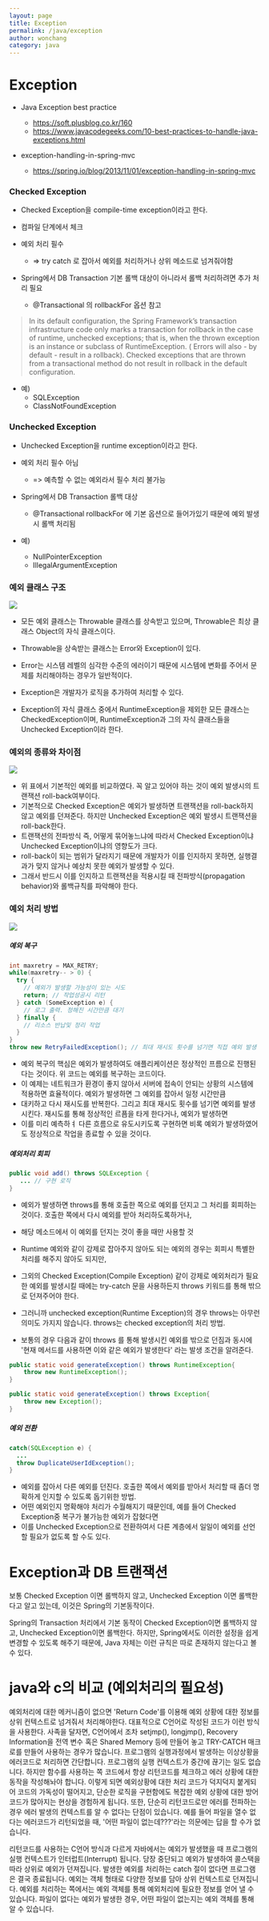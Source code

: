 ```yaml
---
layout: page
title: Exception
permalink: /java/exception
author: wonchang
category: java
---
```


# Exception

 * Java Exception best practice
   * https://soft.plusblog.co.kr/160
   * https://www.javacodegeeks.com/10-best-practices-to-handle-java-exceptions.html

 * exception-handling-in-spring-mvc
   * https://spring.io/blog/2013/11/01/exception-handling-in-spring-mvc

### Checked Exception
 * Checked Exception을 compile-time exception이라고 한다.

 * 컴파일 단계에서 체크

 * 예외 처리 필수
   + => try catch 로 잡아서 예외를 처리하거나 상위 메소드로 넘겨줘야함

 * Spring에서 DB Transaction 기본 롤백 대상이 아니라서 롤백 처리하려면 추가 처리 필요
   + @Transactional 의 rollbackFor 옵션 참고

> In its default configuration, the Spring Framework’s transaction infrastructure code only marks a transaction for rollback in the case of runtime, unchecked exceptions; that is, when the thrown exception is an instance or subclass of RuntimeException. ( Errors will also - by default - result in a rollback). Checked exceptions that are thrown from a transactional method do not result in rollback in the default configuration.


 * 예)
   + SQLException
   + ClassNotFoundException

### Unchecked Exception
 * Unchecked Exception을 runtime exception이라고 한다.

 * 예외 처리 필수 아님
   + => 예측할 수 없는 예외라서 필수 처리 불가능

 * Spring에서 DB Transaction 롤백 대상
   + @Transactional rollbackFor 에 기본 옵션으로 들어가있기 때문에 예외 발생 시 롤백 처리됨

 * 예)
   + NullPointerException
   + IllegalArgumentException


### 예외 클래스 구조
![](/images/java/Exception-Class.png)
 * 모든 예외 클래스는 Throwable 클래스를 상속받고 있으며, Throwable은 최상 클래스 Object의 자식 클래스이다.
 * Throwable을 상속받는 클래스는 Error와 Exception이 있다.
 * Error는 시스템 레벨의 심각한 수준의 에러이기 때문에 시스템에 변화를 주어서 문제를 처리해야하는 경우가 일반적이다.
 * Exception은 개발자가 로직을 추가하여 처리할 수 있다.

 * Exception의 자식 클래스 중에서 RuntimeException을 제외한 모든 클래스는 CheckedException이며, RuntimeException과 그의 자식 클래스들을 Unchecked Exception이라 한다.

### 예외의 종류와 차이점
![](/images/java/checked-unchecked-exception.png)
 * 위 표에서 기본적인 예외를 비교하였다. 꼭 알고 있어야 하는 것이 예외 발생시의 트랜잭션 roll-back여부이다.
 * 기본적으로 Checked Exception은 예외가 발생하면 트랜잭션을 roll-back하지 않고 예외를 던져준다. 하지만 Unchecked Exception은 예외 발생시 트랜잭션을 roll-back한다.
 * 트랜잭션의 전파방식 즉, 어떻게 묶어놓느냐에 따라서 Checked Exception이냐 Unchecked Exception이냐의 영향도가 크다.
 * roll-back이 되는 범위가 달라지기 때문에 개발자가 이를 인지하지 못하면, 실행결과가 맞지 않거나 예상치 못한 예외가 발생할 수 있다.
 * 그래서 반드시 이를 인지하고 트랜잭션을 적용시킬 때 전파방식(propagation behavior)와 롤백규칙를 파악해야 한다.

### 예외 처리 방법
![](/images/java/exception-handling.png)

##### 예외 복구
```java
int maxretry = MAX_RETRY;
while(maxretry-- > 0) {
  try {
    // 예외가 발생할 가능성이 있는 시도
	return; // 작업성공시 리턴
  } catch (SomeException e) {
    // 로그 출력. 정해진 시간만큼 대기
  } finally {
    // 리소스 반납및 정리 작업
  }
}
throw new RetryFailedException(); // 최대 재시도 횟수를 넘기면 직접 예외 발생
```

 * 예외 복구의 핵심은 예외가 발생하여도 애플리케이션은 정상적인 프름으로 진행된다는 것이다. 위 코드는 예외를 복구하는 코드이다.
 * 이 예제는 네트워크가 환경이 좋지 않아서 서버에 접속이 안되는 상황의 시스템에 적용하면 효율적이다. 예외가 발생하면 그 예외를 잡아서 일정 시간만큼
 * 대키하고 다시 재시도를 반복한다. 그리고 최대 재시도 횟수를 넘기면 예외를 발생시킨다. 재시도를 통해 정상적인 르픔을 타게 한다거나, 예외가 발생하면
 * 이를 미리 예측하ㅕ 다른 흐름으로 유도시키도록 구현하면 비록 예외가 발생하였어도 정상적으로 작업을 종료할 수 있을 것이다.

##### 예외처리 회피
```java
public void add() throws SQLException {
   ... // 구현 로직
}
```
 * 예외가 발생하면 throws를 통해 호출한 쪽으로 예외를 던지고 그 처리를 회피하는 것이다. 호출한 쪽에서 다시 예외를 받아 처리하도록하거나,
 * 해당 메소드에서 이 예외를 던지는 것이 좋을 때만 사용할 것

 * Runtime 예외와 같이 강제로 잡아주지 않아도 되는 예외의 경우는 회피시 특별한 처리를 해주지 않아도 되지만,
 * 그외의 Checked Exception(Compile Exception) 같이 강제로 예외처리가 필요한 예외를 발생시킬 때에는 try-catch 문을 사용하든지 throws 키워드를 통해 밖으로 던져주어야 한다. 

 * 그러니까 unchecked exception(Runtime Exception)의 경우 throws는 아무런 의미도 가지지 않습니다. throws는 checked exception의 처리 방법.

 * 보통의 경우 다음과 같이 throws 를 통해 발생시킨 예외를 밖으로 던짐과 동시에 '현재 메서드를 사용하면 이와 같은 예외가 발생한다' 라는 발생 조건을 알려준다. 
```java
public static void generateException() throws RuntimeException{
    throw new RuntimeException();
}

public static void generateException() throws Exception{
    throw new Exception();
}
```

##### 예외 전환
```java
catch(SQLException e) {
  ...
  throw DuplicateUserIdException();
}
```
 * 예외를 잡아서 다른 예외를 던진다. 호출한 쪽에서 예외를 받아서 처리할 때 좀더 명확하게 인지할 수 있도록 돕기위한 방법.
 * 어떤 예외인지 명확해야 처리가 수월해지기 때문인데, 예를 들어 Checked Exception중 복구가 불가능한 예외가 잡혔다면
 * 이를 Unchecked Exception으로 전환하여서 다른 계층에서 일일이 예외를 선언할 필요가 없도록 할 수도 있다.



# Exception과 DB 트랜잭션

보통 Checked Exception 이면 롤백하지 않고, Unchecked Exception 이면 롤백한다고 알고 있는데, 이것은 Spring의 기본동작이다.

Spring의 Transaction 처리에서 기본 동작이 Checked Exception이면 롤백하지 않고, Unchecked Exception이면 롤백한다.
하지만, Spring에서도 이러한 설정을 쉽게 변경할 수 있도록 해주기 때문에, Java 자체는 이런 규칙은 따로 존재하지 않는다고 볼 수 있다.




# java와 c의 비교 (예외처리의 필요성)
예외처리에 대한 메커니즘이 없으면 'Return Code'를 이용해 예외 상황에 대한 정보를 상위 컨텍스트로 넘겨줘서 처리해야한다. 대표적으로 C언어로 작성된 코드가 이런 방식을 사용한다.
사족을 달자면, C언어에서 조차 setjmp(), longjmp(), Recovery Information을 전역 변수 혹은 Shared Memory 등에 만들어 놓고 TRY-CATCH 매크로를 만들어 사용하는 경우가 많습니다.
프로그램의 실행과정에서 발생하는 이상상황을 에러코드로 처리하면 간단합니다. 프로그램의 실행 컨텍스트가 중간에 끊기는 일도 없습니다.
하지만 함수를 사용하는 쪽 코드에서 항상 리턴코드를 체크하고 에러 상황에 대한 동작을 작성해놔야 합니다. 이렇게 되면 예외상황에 대한 처리 코드가 덕지덕지 붙게되어 코드의 가독성이 떨어지고, 단순한 로직을 구현함에도 복잡한 예외 상황에 대한 방어코드가 많아지는 현상을 경험하게 됩니다.
또한, 단순히 리턴코드로만 에러를 전파하는 경우 에러 발생의 컨텍스트를 알 수 없다는 단점이 있습니다. 예를 들어 파일을 열수 없다는 에러코드가 리턴되었을 때, '어떤 파일이 없는데???'라는 의문에는 답을 할 수가 없습니다.

리턴코드를 사용하는 C언어 방식과 다르게 자바에서는 예외가 발생했을 때 프로그램의 실행 컨텍스트가 인터럽트(Interrupt) 됩니다. 당장 중단되고 예외가 발생하여 콜스택을 따라 상위로 예외가 던져집니다. 발생한 예외를 처리하는 catch 절이 없다면 프로그램은 결국 종료됩니다.
예외는 객체 형태로 다양한 정보를 담아 상위 컨텍스트로 던져집니다. 예외를 처리하는 쪽에서는 예외 객체를 통해 예외처리에 필요한 정보를 얻어 낼 수 있습니다. 파일이 없다는 예외가 발생한 경우, 어떤 파일이 없는지는 예외 객체를 통해 알 수 있습니다.
